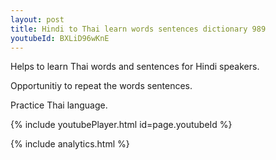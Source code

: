 ```yaml
---
layout: post
title: Hindi to Thai learn words sentences dictionary 989 
youtubeId: BXLiD96wKnE
---
```

 
 
Helps to learn Thai words and sentences for Hindi speakers.

Opportunitiy to repeat the words sentences. 

Practice Thai language. 
 
{% include youtubePlayer.html id=page.youtubeId %}
 
 
{% include analytics.html %}